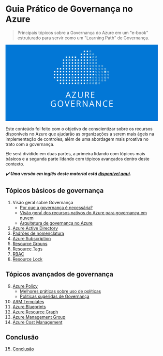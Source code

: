 # Guia Prático de Governança no Azure
>Principais tópicos sobre a Governança do Azure em um "e-book" estruturado para servir como um "Learning Path" de Governança.

![azure_governance](/images/azure_governance.png)

Este conteúdo foi feito com o objetivo de conscientizar sobre os recursos disponíveis no Azure que ajudarão as organizações a serem mais ágeis na implementação de controles, além de uma abordagem mais proativa no trato com a governança.

Ele será dividido em duas partes, a primeira lidando com tópicos mais básicos e a segunda parte lidando com tópicos avançados dentro deste contexto.



***✔️ Uma versão em inglês deste material está [disponível aqui](https://github.com/ricmmartins/azure-governance-made-simple).***


## Tópicos básicos de governança

1. Visão geral sobre Governança
   * [Por que a governança é necessária?](guide/governance-needed.md)
   * [Visão geral dos recursos nativos do Azure para governança em nuvem](guide/overview-native-features.md)
   * [Arquitetura de governança no Azure](guide/governance-architecture.md)
2. [Azure Active Directory](guide/aad.md)
3. [Padrões de nomenclatura](guide/naming.md)
4. [Azure Subscription](guide/subscription.md)
5. [Resource Groups](guide/resource-groups.md)
6. [Resource Tags](guide/resource-tags.md)
7. [RBAC](guide/rbac.md)
8. [Resource Lock](guide/resource-lock.md)

## Tópicos avançados de governança

9. [Azure Policy](guide/policy.md)
   * [Melhores práticas sobre uso de políticas](guide/policy-best-practices.md)
   * [Políticas sugeridas de Governança](guide/governance-policies.md)
10. [ARM Templates](guide/arm.md)
11. [Azure Blueprints](guide/blueprints.md)
12. [Azure Resource Graph](guide/resource-graph.md)
13. [Azure Management Group](guide/management-group.md)
14. [Azure Cost Management](guide/cost-management.md)

## Conclusão

15. [Conclusão](guide/conclusion.md)




